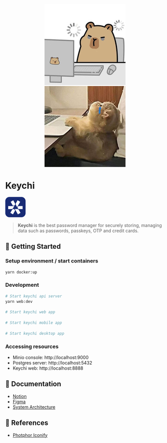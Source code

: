 <div align="center">
	<img src="./.docs/img/cover.jpg" height="256" />
	<img src="./.docs/img/cover-2.jpg" height="256" />
</div>

# Keychi

<img src="./.docs/img/app-logo.svg" height="64" />

> **Keychi** is the best password manager for securely storing, managing data such as passwords, passkeys, OTP and credit cards.

## 🚀 Getting Started

### Setup environment / start containers

```bash
yarn docker:up
```

### Development

```bash
# Start keychi api server
yarn web:dev

# Start keychi web app

# Start keychi mobile app

# Start keychi desktop app
```

### Accessing resources

- Minio console: http://localhost:9000
- Postgres server: http://localhost:5432
- Keychi web: http://localhost:8888

## 🐥 Documentation

- [Notion](https://www.notion.so/dynonguyen/Keychi-8631d1fdd1b848d2be6f2096927d5ae9?pvs=4)
- [Figma](https://www.figma.com/design/5GnVktY7e8oYPlinkDVESt/Keychi?node-id=0-1&t=sdIXWoYCRInTmhF1-1)
- [System Architecture](https://drive.google.com/file/d/16kmKYs4FQ-kW8QHaTtWmcBEWbqANYkKi/view?usp=sharing)

## 📎 References

- [Photphor Iconify](https://icon-sets.iconify.design/)
